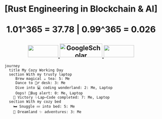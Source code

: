<h1 align="center">
[Rust Engineering in Blockchain & AI] <br/> <br/> 1.01^365 = 37.78 | 0.99^365 = 0.026
  <h2 align="center">
    <a href="https://x.com/jwest951227">
        <img width ="100px" height="40px" src="https://img.shields.io/badge/twitter-blue?style=flat-square&logo=twitter&logoColor=white">
    </a>
    <a href='https://t.me/jwest951227' target="_blank">
        <img width ="140px" height="45px" alt='GoogleScholar' src='https://img.shields.io/badge/-Telegram-blue?style=flat&logo=telegram&logoColor=white&&color=0181FF'>
    </a>
    <a href="mailto:jwest951227@gmail.com">
        <img width ="100px" height="40px" src="https://img.shields.io/badge/-Email-red?style=flat-square&logo=gmail&logoColor=white">
    </a>
  </h2>
</h1>

```mermaid
journey
  title My Cozy Working Day
  section With my trusty laptop
     Brew magical ☕️ tea: 5: Me 
     Dance to 🧙‍♂️ desk: 3: Me 
     Dive into 💻 coding wonderland: 2: Me, Laptop 
     Oops! 🚨Bug alert: 0: Me, Laptop 
    🎉 Victory ✨Lap—Code completed: 7: Me, Laptop 
  section With my cozy bed
    🛏️ Snuggle 💤 into bed: 5: Me 
    🌙 Dreamland ✨ adventures: 3: Me 
```

